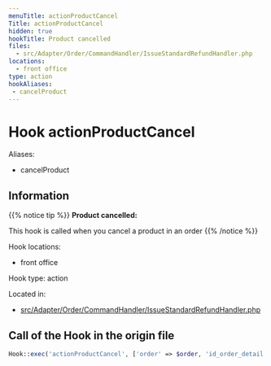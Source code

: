 ```yaml
---
menuTitle: actionProductCancel
Title: actionProductCancel
hidden: true
hookTitle: Product cancelled
files:
  - src/Adapter/Order/CommandHandler/IssueStandardRefundHandler.php
locations:
  - front office
type: action
hookAliases:
 - cancelProduct
---
```


# Hook actionProductCancel

Aliases: 
 - cancelProduct



## Information

{{% notice tip %}}
**Product cancelled:** 

This hook is called when you cancel a product in an order
{{% /notice %}}

Hook locations: 
  - front office

Hook type: action

Located in: 
  - [src/Adapter/Order/CommandHandler/IssueStandardRefundHandler.php](https://github.com/PrestaShop/PrestaShop/blob/8.0.x/src/Adapter/Order/CommandHandler/IssueStandardRefundHandler.php)

## Call of the Hook in the origin file

```php
Hook::exec('actionProductCancel', ['order' => $order, 'id_order_detail' => (int) $orderDetailId, 'cancel_quantity' => $productRefund['quantity'], 'action' => CancellationActionType::STANDARD_REFUND], null, false, true, false, $order->id_shop)
```